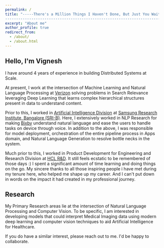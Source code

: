 ```yaml
---
permalink: /
title: "-----There's a Million Things I Haven't Done, But Just You Wait. Just You Wait.----------
-------------------------------------------------------------------------------------------------"
excerpt: "About me"
author_profile: true
redirect_from: 
  - /about/
  - /about.html
---
```

## Hello, I'm Vignesh

I have around 4 years of experience in building Distributed Systems at Scale.

At present, I work at the intersection of Machine Learning and Natural Language Processing at [Verizon](https://www.verizon.com/) solving problems in Search Relevance leveraging Deep Learning that learns complex hierarchical structures present in data to understand content.

Prior to this, I worked in [Artificial Intelligence Division](https://research.samsung.com/artificial-intelligence) at [Samsung Research Institute, Bangalore (SRI-B)](https://research.samsung.com/sri-b).
Here, I extensively worked in NLP Research for making [Bixby](https://www.samsung.com/global/galaxy/apps/bixby/) understand natural language and ease the users to handle tasks on device through voice. 
In addition to the above, I was responsible for model deployment, orchestration of the entire pipeline process in Apps domain, and Natural Language Generation to resolve bottle necks in the system.

Much prior to this, I worked in Product Development for Engineering and Research Division at [HCL R&D](https://www.hcltech.com/engineering-rd-services). 
It still feels ecstatic to be remembered of those days :) 
I spent a significant amount of time learning and doing things on the go.
My sincere thanks to all those inspiring people i have met during my tenure here, who helped me shape up my career.
And I can't put down in words on the impact it had created in my professional journey.


## Research

My Primary Research areas lie at the intersection of Natural Language Processing and Computer Vision.
To be specific, I am interested in developing models that could interpret Medical Imaging data using 
modern deep learning and computer vision techniques to aid Artificial Intelligence for Healthcare.

If you do have a similar interest, please reach out to me. I'd be happy to collaborate.
